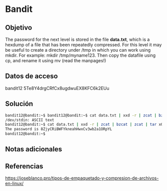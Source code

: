 # Bandit

## Objetivo
The password for the next level is stored in the file **data.txt**, which is a hexdump of a file that has been repeatedly compressed. For this level it may be useful to create a directory under /tmp in which you can work using mkdir. For example: mkdir /tmp/myname123. Then copy the datafile using cp, and rename it using mv (read the manpages!)

## Datos de acceso
bandit12
5Te8Y4drgCRfCx8ugdwuEX8KFC6k2EUu

## Solución 
```bash
bandit12@bandit:~$ bandit12@bandit:~$ cat data.txt | xxd -r | zcat | bzcat | zcat | tar xO | tar xO | bzcat | tar xO |zcat | file -
/dev/stdin: ASCII text
bandit12@bandit:~$ cat data.txt | xxd -r | zcat | bzcat | zcat | tar xO | tar xO | bzcat | tar xO |zcat
The password is 8ZjyCRiBWFYkneahHwxCv3wb2a1ORpYL
bandit12@bandit:~$
```

## Notas adicionales

## Referencias
https://joseblanco.pro/tipos-de-empaquetado-y-compresion-de-archivos-en-linux/
